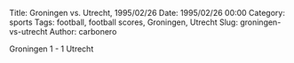Title: Groningen vs. Utrecht, 1995/02/26
Date: 1995/02/26 00:00
Category: sports
Tags: football, football scores, Groningen, Utrecht
Slug: groningen-vs-utrecht
Author: carbonero


Groningen 1 - 1 Utrecht
